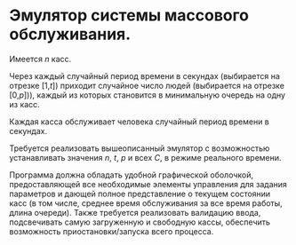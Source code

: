 

# Эмулятор системы массового обслуживания.


Имеется _n_ касс.

Через каждый случайный период времени в секундах (выбирается на отрезке [1,_t_]) приходит случайное число людей (выбирается на отрезке [0,_p_])),
каждый из которых становится в минимальную очередь на одну из касс.

Каждая касса обслуживает человека случайный период времени в
секундах.

Требуется реализовать вышеописанный эмулятор с возможностью устанавливать значения _n_, _t_, _p_  и всех _C_, в режиме реального времени.

Программа должна обладать удобной графической оболочкой, предоставляющей все необходимые элементы управления для задания
параметров и дающей полное представление о текущем состоянии касс (в том числе, среднее время обслуживания за все время работы, длина очереди). Также требуется
реализовать валидацию ввода, подсвечивать самую загруженную и свободную кассы, обеспечить возможность приостановки/запуска всего процесса.
